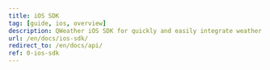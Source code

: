 ```yaml
---
title: iOS SDK
tag: [guide, ios, overview]
description: QWeather iOS SDK for quickly and easily integrate weather data into your APP.
url: /en/docs/ios-sdk/
redirect_to: /en/docs/api/
ref: 0-ios-sdk
---
```

